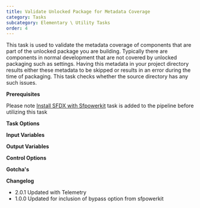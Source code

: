 ```yaml
---
title: Validate Unlocked Package for Metadata Coverage
category: Tasks
subcategory: Elementary \ Utility Tasks
order: 4
---
```


This task is used to validate the metadata coverage of components that are part of the unlocked package you are building. Typically there are components in normal development that are not covered by unlocked packaging such as settings. Having this metadata in your project directory results either these metadata to be skipped or results in an error during the time of packaging. This task checks whether the source directory has any such issues.

**Prerequisites**

Please note [Install SFDX with Sfpowerkit](/Tasks/Common-Utility-Tasks/Install%20SFDX%20CLI/) task is added to the pipeline before utilizing this task

**Task Options**

**Input Variables**

**Output Variables**

**Control Options**

**Gotcha's**

**Changelog**

* 2\.0.1 Updated with Telemetry
* 1\.0.0 Updated for inclusion of bypass option from sfpowerkit
